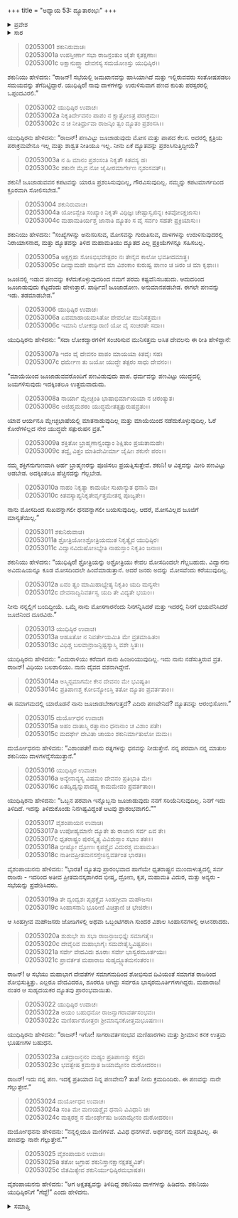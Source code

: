 +++
title = "ಅಧ್ಯಾಯ 53: ದ್ಯೂತಾರಂಭಃ"
+++

<details><summary>ಪ್ರವೇಶ</summary>


।।   ಓಂ ಓಂ ನಮೋ ನಾರಾಯಣಾಯ।।   ಶ್ರೀ ವೇದವ್ಯಾಸಾಯ ನಮಃ ।।

ಶ್ರೀ ಕೃಷ್ಣದ್ವೈಪಾಯನ ವೇದವ್ಯಾಸ ವಿರಚಿತ  

**ಶ್ರೀ ಮಹಾಭಾರತ**

**ಸಭಾ ಪರ್ವ**

**ದ್ಯೂತ ಪರ್ವ**

**ಅಧ್ಯಾಯ 53**

</details>


<details><summary>ಸಾರ</summary>

ಯುಧಿಷ್ಠಿರ-ಶಕುನಿಯರ ಸಂವಾದ ಮತ್ತು ದ್ಯೂತಾರಂಭ (1-21). ಮೊದಲನೆಯ ಪಣವನ್ನು ಶಕುನಿಯು ದುರ್ಯೋಧನನಿಗೆ ಗೆದ್ದುದುದು (22-25).

</details>


> 02053001 ಶಕುನಿರುವಾಚ।  
02053001a ಉಪಸ್ತೀರ್ಣಾ ಸಭಾ ರಾಜನ್ರಂತುಂ ಚೈತೇ ಕೃತಕ್ಷಣಾಃ।  
02053001c ಅಕ್ಷಾನುಪ್ತ್ವಾ ದೇವನಸ್ಯ ಸಮಯೋಽಸ್ತು ಯುಧಿಷ್ಠಿರ।।

ಶಕುನಿಯು ಹೇಳಿದನು: “ರಾಜನ್! ಸಭೆಯಲ್ಲಿ ಜಮಖಾನವನ್ನು ಹಾಸಿಯಾಗಿದೆ ಮತ್ತು ಇಲ್ಲಿರುವವರು ಸಂತೋಷಪಡಲು ಸಮಯವನ್ನು ತೆಗೆದಿಟ್ಟಿದ್ದಾರೆ. ಯುಧಿಷ್ಠಿರ! ನಾವು ದಾಳಗಳನ್ನು ಉರುಳಿಸುವಾಗ ಪಣದ ಕುರಿತು ಪರಸ್ಪರರಲ್ಲಿ ಒಪ್ಪಂದವಿರಲಿ.”

> 02053002 ಯುಧಿಷ್ಠಿರ ಉವಾಚ।  
02053002a ನಿಕೃತಿರ್ದೇವನಂ ಪಾಪಂ ನ ಕ್ಷಾತ್ರೋಽತ್ರ ಪರಾಕ್ರಮಃ।   
02053002c ನ ಚ ನೀತಿರ್ಧ್ರುವಾ ರಾಜನ್ಕಿಂ ತ್ವಂ ದ್ಯೂತಂ ಪ್ರಶಂಸಸಿ।।

ಯುಧಿಷ್ಠಿರನು ಹೇಳಿದನು: “ರಾಜನ್! ಪಣವಿಟ್ಟು ಜೂಜಾಡುವುದು ಮೋಸ ಮತ್ತು ಪಾಪದ ಕೆಲಸ. ಅದರಲ್ಲಿ ಕ್ಷತ್ರಿಯ ಪರಾಕ್ರಮವೇನೂ ಇಲ್ಲ ಮತ್ತು ಶಾಶ್ವತ ನೀತಿಯೂ ಇಲ್ಲ. ನೀನು ಏಕೆ ದ್ಯೂತವನ್ನು ಪ್ರಶಂಸಿಸುತ್ತಿದ್ದೀಯೆ?

> 02053003a ನ ಹಿ ಮಾನಂ ಪ್ರಶಂಸಂತಿ ನಿಕೃತೌ ಕಿತವಸ್ಯ ಹ।  
02053003c ಶಕುನೇ ಮೈವ ನೋ ಜೈಷೀರಮಾರ್ಗೇಣ ನೃಶಂಸವತ್।।

ಶಕುನಿ! ಜೂಜಾಡುವವನ ಕಪಟವನ್ನು ಯಾರೂ ಪ್ರಶಂಸಿಸುವುದಿಲ್ಲ, ಗೌರವಿಸುವುದಿಲ್ಲ. ನಮ್ಮನ್ನು ಕಪಟಮಾರ್ಗದಿಂದ ಕ್ರೂರವಾಗಿ ಸೋಲಿಸಬೇಡ.”

> 02053004 ಶಕುನಿರುವಾಚ।  
02053004a ಯೋಽನ್ವೇತಿ ಸಂಖ್ಯಾಂ ನಿಕೃತೌ ವಿಧಿಜ್ಞಃ
	ಚೇಷ್ಟಾಸ್ವಖಿನ್ನಃ ಕಿತವೋಽಕ್ಷಜಾಸು।  
> 02053004c ಮಹಾಮತಿರ್ಯಶ್ಚ ಜಾನಾತಿ ದ್ಯೂತಂ
	ಸ ವೈ ಸರ್ವಂ ಸಹತೇ ಪ್ರಕ್ರಿಯಾಸು।।  

ಶಕುನಿಯು ಹೇಳಿದನು: “ಸಂಖ್ಯೆಗಳನ್ನು ಅನುಸರಿಸುವ, ಮೋಸವನ್ನು ಗುರುತಿಸುವ, ದಾಳಗಳನ್ನು ಉರುಳಿಸುವುದರಲ್ಲಿ ನಿರಾಯಾಸನಾದ, ಮತ್ತು ದ್ಯೂತವನ್ನು ತಿಳಿದ ಮಹಾಮತಿಯು ದ್ಯೂತದ ಎಲ್ಲ ಪ್ರಕ್ರಿಯೆಗಳನ್ನೂ ಸಹಿಸಬಲ್ಲ.

> 02053005a ಅಕ್ಷಗ್ಲಹಃ ಸೋಽಭಿಭವೇತ್ಪರಂ ನಃ
	ತೇನೈವ ಕಾಲೋ ಭವತೀದಮಾತ್ಥ।   
> 02053005c ದೀವ್ಯಾಮಹೇ ಪಾರ್ಥಿವ ಮಾ ವಿಶಂಕಾಂ
	ಕುರುಷ್ವ ಪಾಣಂ ಚ ಚಿರಂ ಚ ಮಾ ಕೃಥಾಃ।।   

ಜೂಜಿನಲ್ಲಿ ಇಡುವ ಪಣವನ್ನು ಕಳೆದುಕೊಳ್ಳುವುದರಿಂದ ನಮಗೆ ಪರಮ ಕಷ್ಟವೆನಿಸಬಹುದು. ಆದುದರಿಂದ ಜೂಜಾಡುವುದು ಕೆಟ್ಟದೆಂದು ಹೇಳುತ್ತಾರೆ. ಪಾರ್ಥಿವ! ಜೂಜಾಡೋಣ. ಅನುಮಾನಪಡಬೇಡ. ಈಗಲೇ ಪಣವನ್ನು ಇಡು. ತಡಮಾಡಬೇಡ.”

> 02053006 ಯುಧಿಷ್ಠಿರ ಉವಾಚ।  
02053006a ಏವಮಾಹಾಯಮಸಿತೋ ದೇವಲೋ ಮುನಿಸತ್ತಮಃ।   
02053006c ಇಮಾನಿ ಲೋಕದ್ವಾರಾಣಿ ಯೋ ವೈ ಸಂಚರತೇ ಸದಾ।।

ಯುಧಿಷ್ಠಿರನು ಹೇಳಿದನು: “ಸದಾ ಲೋಕದ್ವಾರಗಳಿಗೆ ಸಂಚರಿಸುವ ಮುನಿಸತ್ತಮ ಅಸಿತ ದೇವಲನು ಈ ರೀತಿ ಹೇಳಿದ್ದಾನೆ:

> 02053007a ಇದಂ ವೈ ದೇವನಂ ಪಾಪಂ ಮಾಯಯಾ ಕಿತವೈಃ ಸಹ।  
02053007c ಧರ್ಮೇಣ ತು ಜಯೋ ಯುದ್ಧೇ ತತ್ಪರಂ ಸಾಧು ದೇವನಂ।।

“ಮಾಯೆಯಿಂದ ಜೂಜಾಡುವವರೊಂದಿಗೆ ಪಣವಿಡುವುದು ಪಾಪ. ಧರ್ಮವನ್ನು ಪಣವಿಟ್ಟು ಯುದ್ಧದಲ್ಲಿ ಜಯಗಳಿಸುವುದು ಇದಕ್ಕಿಂತಲೂ ಉತ್ತಮವಾದುದು.

> 02053008a ನಾರ್ಯಾ ಮ್ಲೇಚ್ಛಂತಿ ಭಾಷಾಭಿರ್ಮಾಯಯಾ ನ ಚರಂತ್ಯುತ।   
02053008c ಅಜಿಹ್ಮಮಶಠಂ ಯುದ್ಧಮೇತತ್ಸತ್ಪುರುಷವ್ರತಂ।।

ಯಾವ ಆರ್ಯನೂ ಮ್ಲೇಚ್ಛಭಾಷೆಯಲ್ಲಿ ಮಾತನಾಡುವುದಿಲ್ಲ ಮತ್ತು ಮಾಯೆಯಿಂದ ನಡೆದುಕೊಳ್ಳುವುದಿಲ್ಲ. ಓರೆ ಕೋರೆಗಳಿಲ್ಲದ ನೇರ ಯುದ್ಧವೇ ಸತ್ಪುರುಷನ ವ್ರತ.”

> 02053009a ಶಕ್ತಿತೋ ಬ್ರಾಹ್ಮಣಾನ್ವಂದ್ಯಾಂ ಶಿಕ್ಷಿತುಂ ಪ್ರಯತಾಮಹೇ।  
02053009c ತದ್ವೈ ವಿತ್ತಂ ಮಾತಿದೇವೀರ್ಮಾ ಜೈಷೀಃ ಶಕುನೇ ಪರಂ।।

ನಮ್ಮ ಶಕ್ತಿಗನುಗುಣವಾಗಿ ಅರ್ಹ ಬ್ರಾಹ್ಮಣರನ್ನು ಪೂಜಿಸಲು ಪ್ರಯತ್ನಿಸುತ್ತೇವೆ. ಶಕುನಿ! ಆ ವಿತ್ತವನ್ನು ಮೀರಿ ಪಣವಿಟ್ಟು ಆಡಬೇಡ. ಅದಕ್ಕಿಂತಲೂ ಹೆಚ್ಚಿನದನ್ನು ಗೆಲ್ಲಬೇಡ.

> 02053010a ನಾಹಂ ನಿಕೃತ್ಯಾ ಕಾಮಯೇ ಸುಖಾನ್ಯುತ ಧನಾನಿ ವಾ।  
02053010c ಕಿತವಸ್ಯಾಪ್ಯನಿಕೃತೇರ್ವೃತ್ತಮೇತನ್ನ ಪೂಜ್ಯತೇ।।

ನಾನು ಮೋಸದಿಂದ ಸುಖವನ್ನಾಗಲೀ ಧನವನ್ನಾಗಲೀ ಬಯಸುವುದಿಲ್ಲ. ಆದರೆ, ಮೋಸವಿಲ್ಲದ ಜೂಜಿಗೆ ಮಾನ್ಯತೆಯಿಲ್ಲ.”

> 02053011 ಶಕುನಿರುವಾಚ।  
02053011a ಶ್ರೋತ್ರಿಯೋಽಶ್ರೋತ್ರಿಯಮುತ ನಿಕೃತ್ಯೈವ ಯುಧಿಷ್ಠಿರ।  
02053011c ವಿದ್ವಾನವಿದುಷೋಽಭ್ಯೇತಿ ನಾಹುಸ್ತಾಂ ನಿಕೃತಿಂ ಜನಾಃ।।

ಶಕುನಿಯು ಹೇಳಿದನು: “ಯುಧಿಷ್ಠಿರ! ಶ್ರೋತ್ರಿಯನ್ನು ಅಶ್ರೋತ್ರಿಯು ಕೇವಲ ಮೋಸದಿಂದಲೇ ಗೆಲ್ಲಬಹುದು. ವಿದ್ವಾನನು ಅವಿದುಷಿಯನ್ನೂ ಕೂಡ ಮೋಸದಿಂದಲೇ ಹಿಂದೆಮಾಡುತ್ತಾನೆ. ಆದರೆ ಜನರು ಅದನ್ನು ಮೋಸವೆಂದು ಕರೆಯುವುದಿಲ್ಲ.

> 02053012a ಏವಂ ತ್ವಂ ಮಾಮಿಹಾಭ್ಯೇತ್ಯ ನಿಕೃತಿಂ ಯದಿ ಮನ್ಯಸೇ।  
02053012c ದೇವನಾದ್ವಿನಿವರ್ತಸ್ವ ಯದಿ ತೇ ವಿದ್ಯತೇ ಭಯಂ।।

ನೀನು ನನ್ನಲ್ಲಿಗೆ ಬಂದಿದ್ದೀಯೆ. ಒಮ್ಮೆ ನಾನು ಮೋಸಗಾರನೆಂದು ನಿನಗನ್ನಿಸಿದರೆ ಮತ್ತು ಇದರಲ್ಲಿ ನಿನಗೆ ಭಯವೆನಿಸಿದರೆ ಜೂಜಿನಿಂದ ದೂರವಿರು.”

> 02053013 ಯುಧಿಷ್ಠಿರ ಉವಾಚ।  
02053013a ಆಹೂತೋ ನ ನಿವರ್ತೇಯಮಿತಿ ಮೇ ವ್ರತಮಾಹಿತಂ।  
02053013c ವಿಧಿಶ್ಚ ಬಲವಾನ್ರಾಜನ್ದಿಷ್ಟಸ್ಯಾಸ್ಮಿ ವಶೇ ಸ್ಥಿತಃ।।

ಯುಧಿಷ್ಠಿರನು ಹೇಳಿದನು: “ಎದುರಾಳಿಯು ಕರೆದಾಗ ನಾನು ಹಿಂಜರಿಯುವುದಿಲ್ಲ. ಇದು ನಾನು ನಡೆಸುತ್ತಿರುವ ವ್ರತ. ರಾಜನ್! ವಿಧಿಯು ಬಲಶಾಲಿಯು. ನಾನು ದೈವದ ವಶನಾಗಿದ್ದೇನೆ.

> 02053014a ಅಸ್ಮಿನ್ಸಮಾಗಮೇ ಕೇನ ದೇವನಂ ಮೇ ಭವಿಷ್ಯತಿ।  
02053014c ಪ್ರತಿಪಾಣಶ್ಚ ಕೋಽನ್ಯೋಽಸ್ತಿ ತತೋ ದ್ಯೂತಂ ಪ್ರವರ್ತತಾಂ।।

ಈ ಸಮಾಗಮದಲ್ಲಿ ಯಾರೊಡನೆ ನಾನು ಜೂಜಾಡಬೇಕಾಗುತ್ತದೆ? ಎದಿರು ಪಣವೇನಿದೆ? ದ್ಯೂತವನ್ನು ಆರಂಭಿಸೋಣ.”

> 02053015 ದುರ್ಯೋಧನ ಉವಾಚ।  
02053015a ಅಹಂ ದಾತಾಸ್ಮಿ ರತ್ನಾನಾಂ ಧನಾನಾಂ ಚ ವಿಶಾಂ ಪತೇ।  
02053015c ಮದರ್ಥೇ ದೇವಿತಾ ಚಾಯಂ ಶಕುನಿರ್ಮಾತುಲೋ ಮಮ।।

ದುರ್ಯೋಧನನು ಹೇಳಿದನು: “ವಿಶಾಂಪತೇ! ನಾನು ರತ್ನಗಳನ್ನು ಧನವನ್ನು ನೀಡುತ್ತೇನೆ. ನನ್ನ ಪರವಾಗಿ ನನ್ನ ಮಾತುಲ ಶಕುನಿಯು ದಾಳಗಳನ್ನೆಸೆಯುತ್ತಾನೆ.”

> 02053016 ಯುಧಿಷ್ಠಿರ ಉವಾಚ।  
02053016a ಅನ್ಯೇನಾನ್ಯಸ್ಯ ವಿಷಮಂ ದೇವನಂ ಪ್ರತಿಭಾತಿ ಮೇ।   
02053016c ಏತದ್ವಿದ್ವನ್ನುಪಾದತ್ಸ್ವ ಕಾಮಮೇವಂ ಪ್ರವರ್ತತಾಂ।।

ಯುಧಿಷ್ಠಿರನು ಹೇಳಿದನು: “ಒಬ್ಬನ ಪರವಾಗಿ ಇನ್ನೊಬ್ಬನು ಜೂಜಾಡುವುದು ನನಗೆ ಸರಿಯೆನಿಸುವುದಿಲ್ಲ. ನಿನಗೆ ಇದು ತಿಳಿದಿದೆ. ಇದನ್ನು ತಿಳಿದುಕೊಂಡು ನಿನಗಿಷ್ಟವಿದ್ದಂತೆ ಆಟವು ಪ್ರಾರಂಭವಾಗಲಿ.””

> 02053017 ವೈಶಂಪಾಯನ ಉವಾಚ।  
02053017a ಉಪೋಹ್ಯಮಾನೇ ದ್ಯೂತೇ ತು ರಾಜಾನಃ ಸರ್ವ ಏವ ತೇ।  
02053017c ಧೃತರಾಷ್ಟ್ರಂ ಪುರಸ್ಕೃತ್ಯ ವಿವಿಶುಸ್ತಾಂ ಸಭಾಂ ತತಃ।।  
02053018a ಭೀಷ್ಮೋ ದ್ರೋಣಃ ಕೃಪಶ್ಚೈವ ವಿದುರಶ್ಚ ಮಹಾಮತಿಃ।  
02053018c ನಾತೀವಪ್ರೀತಮನಸಸ್ತೇಽನ್ವವರ್ತಂತ ಭಾರತ।।

ವೈಶಂಪಾಯನನು ಹೇಳಿದನು: “ಭಾರತ! ದ್ಯೂತವು ಪ್ರಾರಂಭವಾದ ಹಾಗೆಯೇ ಧೃತರಾಷ್ಟ್ರನ ಮುಂದಾಳುತ್ವದಲ್ಲಿ ಸರ್ವ ರಾಜರು - ಇದರಿಂದ ಅತೀವ ಪ್ರೀತಮನಸ್ಕರಾಗಿರದ ಭೀಷ್ಮ, ದ್ರೋಣ, ಕೃಪ, ಮಹಾಮತಿ ವಿದುರ, ಮತ್ತು ಅನ್ಯರು - ಸಭೆಯನ್ನು ಪ್ರವೇಶಿಸಿದರು.

> 02053019a ತೇ ದ್ವಂದ್ವಶಃ ಪೃಥಕ್ಚೈವ ಸಿಂಹಗ್ರೀವಾ ಮಹೌಜಸಃ।  
02053019c ಸಿಂಹಾಸನಾನಿ ಭೂರೀಣಿ ವಿಚಿತ್ರಾಣಿ ಚ ಭೇಜಿರೇ।।

ಆ ಸಿಂಹಗ್ರೀವ ಮಹೌಜಸರು ಜೋಡಿಗಳಲ್ಲಿ ಅಥವಾ ಒಬ್ಬಂಟಿಗರಾಗಿ ಸುಂದರ ವಿಶಾಲ ಸಿಂಹಾಸನಗಳಲ್ಲಿ ಆಸೀನರಾದರು.

> 02053020a ಶುಶುಭೇ ಸಾ ಸಭಾ ರಾಜನ್ರಾಜಭಿಸ್ತೈಃ ಸಮಾಗತೈಃ।  
02053020c ದೇವೈರಿವ ಮಹಾಭಾಗೈಃ ಸಮವೇತೈಸ್ತ್ರಿವಿಷ್ಟಪಂ।।  
02053021a ಸರ್ವೇ ವೇದವಿದಃ ಶೂರಾಃ ಸರ್ವೇ ಭಾಸ್ವರಮೂರ್ತಯಃ।   
02053021c ಪ್ರಾವರ್ತತ ಮಹಾರಾಜ ಸುಹೃದ್ದ್ಯೂತಮನಂತರಂ।।

ರಾಜನ್! ಆ ಸಭೆಯು ಮಹಾಭಾಗ ದೇವತೆಗಳ ಸಮಾಗಮದಿಂದ ಶೋಭಿಸುವ ದಿವಿಯಂತೆ ಸಮಾಗತ ರಾಜರಿಂದ ಶೋಭಿಸುತ್ತಿತ್ತು. ಎಲ್ಲರೂ ವೇದವಿದರೂ, ಶೂರರೂ ಆಗಿದ್ದು ಸರ್ವರೂ ಭಾಸ್ಕರಮೂರ್ತಿಗಳಾಗಿದ್ದರು. ಮಹಾರಾಜ! ನಂತರ ಆ ಸುಹೃದಯಕರ ದ್ಯೂತವು ಪ್ರಾರಂಭವಾಯಿತು.

> 02053022 ಯುಧಿಷ್ಠಿರ ಉವಾಚ।   
02053022a ಅಯಂ ಬಹುಧನೋ ರಾಜನ್ಸಾಗರಾವರ್ತಸಂಭವಃ।  
02053022c ಮಣಿರ್ಹಾರೋತ್ತರಃ ಶ್ರೀಮಾನ್ಕನಕೋತ್ತಮಭೂಷಣಃ।।

ಯುಧಿಷ್ಠಿರನು ಹೇಳಿದನು: “ರಾಜನ್! ಇಗೋ! ಸಾಗರಾವರ್ತಸಂಭವ ಮಣಿಹಾರಗಳು ಮತ್ತು ಶ್ರೀಮಾನ ಕನಕ ಉತ್ತಮ ಭೂಷಣಗಳ ಬಹುಧನ.

> 02053023a ಏತದ್ರಾಜನ್ಧನಂ ಮಹ್ಯಂ ಪ್ರತಿಪಾಣಸ್ತು ಕಸ್ತವ।  
02053023c ಭವತ್ವೇಷ ಕ್ರಮಸ್ತಾತ ಜಯಾಮ್ಯೇನಂ ದುರೋದರಂ।।

ರಾಜನ್! ಇದು ನನ್ನ ಪಣ. ಇದಕ್ಕೆ ಪ್ರತಿಯಾದ ನಿನ್ನ ಪಣವೇನು? ತಾತ! ನೀನು ಕ್ರಮದಿಂದಿರು. ಈ ಪಣವನ್ನು ನಾನೇ ಗೆಲ್ಲುತ್ತೇನೆ.”

> 02053024 ದುರ್ಯೋಧನ ಉವಾಚ।  
02053024a ಸಂತಿ ಮೇ ಮಣಯಶ್ಚೈವ ಧನಾನಿ ವಿವಿಧಾನಿ ಚ।  
02053024c ಮತ್ಸರಶ್ಚ ನ ಮೇಽರ್ಥೇಷು ಜಯಾಮ್ಯೇನಂ ದುರೋದರಂ।।

ದುರ್ಯೋಧನನು ಹೇಳಿದನು: “ನನ್ನಲ್ಲಿಯೂ ಮಣಿಗಳಿವೆ. ವಿವಿಧ ಧನಗಳಿವೆ. ಅರ್ಥದಲ್ಲಿ ನನಗೆ ಮತ್ಸರವಿಲ್ಲ. ಈ ಪಣವನ್ನು ನಾನೇ ಗೆಲ್ಲುತ್ತೇನೆ.””

> 02053025 ವೈಶಂಪಾಯನ ಉವಾಚ।  
02053025a ತತೋ ಜಗ್ರಾಹ ಶಕುನಿಸ್ತಾನಕ್ಷಾನಕ್ಷತತ್ತ್ವವಿತ್।  
02053025c ಜಿತಮಿತ್ಯೇವ ಶಕುನಿರ್ಯುಧಿಷ್ಠಿರಮಭಾಷತ।।

ವೈಶಂಪಾಯನನು ಹೇಳಿದನು: “ಆಗ ಅಕ್ಷತತ್ವವನ್ನು ತಿಳಿದಿದ್ದ ಶಕುನಿಯು ದಾಳಗಳನ್ನು ಹಿಡಿದನು. ಶಕುನಿಯು ಯುಧಿಷ್ಠಿರನಿಗೆ “ಗೆದ್ದೆ!” ಎಂದು ಹೇಳಿದನು.

<details><summary>ಸಮಾಪ್ತಿ</summary>


ಇತಿ ಶ್ರೀ ಮಹಾಭಾರತೇ ಸಭಾಪರ್ವಣಿ ದ್ಯೂತಪರ್ವಣಿ ದ್ಯೂತಾರಂಭೇ ತ್ರಿಪಂಚಶತ್ತಮೋಽಧ್ಯಾಯಃ।।  
ಇದು ಶ್ರೀ ಮಹಾಭಾರತದಲ್ಲಿ ಸಭಾಪರ್ವದಲ್ಲಿ ದ್ಯೂತಪರ್ವದಲ್ಲಿ ದ್ಯೂತಾರಂಭ ಎನ್ನುವ ಐವತ್ಮೂರನೆಯ ಅಧ್ಯಾಯವು.


</details>
